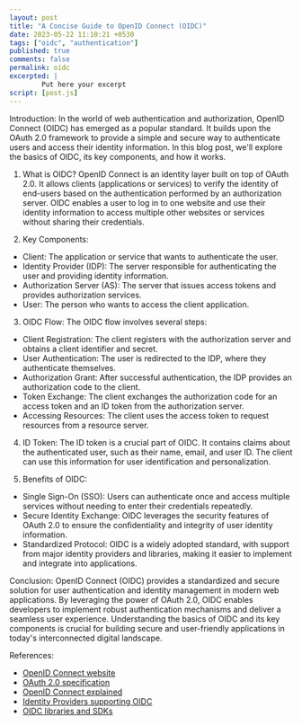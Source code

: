 ```yaml
---
layout: post
title: "A Concise Guide to OpenID Connect (OIDC)"
date: 2023-05-22 11:10:21 +0530
tags: ["oidc", "authentication"]
published: true
comments: false
permalink: oidc
excerpted: |
        Put here your excerpt
script: [post.js]
---
```


Introduction:
In the world of web authentication and authorization, OpenID Connect (OIDC) has emerged as a popular standard. It builds upon the OAuth 2.0 framework to provide a simple and secure way to authenticate users and access their identity information. In this blog post, we'll explore the basics of OIDC, its key components, and how it works.

1. What is OIDC?
OpenID Connect is an identity layer built on top of OAuth 2.0. It allows clients (applications or services) to verify the identity of end-users based on the authentication performed by an authorization server. OIDC enables a user to log in to one website and use their identity information to access multiple other websites or services without sharing their credentials.

2. Key Components:
- Client: The application or service that wants to authenticate the user.
- Identity Provider (IDP): The server responsible for authenticating the user and providing identity information.
- Authorization Server (AS): The server that issues access tokens and provides authorization services.
- User: The person who wants to access the client application.

3. OIDC Flow:
The OIDC flow involves several steps:
- Client Registration: The client registers with the authorization server and obtains a client identifier and secret.
- User Authentication: The user is redirected to the IDP, where they authenticate themselves.
- Authorization Grant: After successful authentication, the IDP provides an authorization code to the client.
- Token Exchange: The client exchanges the authorization code for an access token and an ID token from the authorization server.
- Accessing Resources: The client uses the access token to request resources from a resource server.

4. ID Token:
The ID token is a crucial part of OIDC. It contains claims about the authenticated user, such as their name, email, and user ID. The client can use this information for user identification and personalization.

5. Benefits of OIDC:
- Single Sign-On (SSO): Users can authenticate once and access multiple services without needing to enter their credentials repeatedly.
- Secure Identity Exchange: OIDC leverages the security features of OAuth 2.0 to ensure the confidentiality and integrity of user identity information.
- Standardized Protocol: OIDC is a widely adopted standard, with support from major identity providers and libraries, making it easier to implement and integrate into applications.

Conclusion:
OpenID Connect (OIDC) provides a standardized and secure solution for user authentication and identity management in modern web applications. By leveraging the power of OAuth 2.0, OIDC enables developers to implement robust authentication mechanisms and deliver a seamless user experience. Understanding the basics of OIDC and its key components is crucial for building secure and user-friendly applications in today's interconnected digital landscape.

References:
* [OpenID Connect website](https://openid.net/connect/)
* [OAuth 2.0 specification](https://datatracker.ietf.org/doc/html/rfc6749)
* [OpenID Connect explained](https://www.digitalocean.com/community/tutorials/an-introduction-to-oauth-2)
* [Identity Providers supporting OIDC](https://openid.net/developers/certified/)
* [OIDC libraries and SDKs](https://openid.net/developers/certified/)
